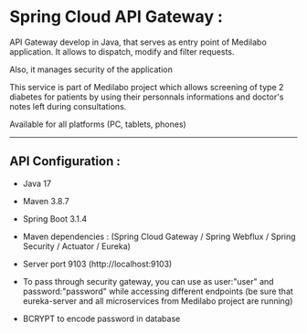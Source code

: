 
# Spring Cloud API Gateway :

API Gateway develop in Java, that serves as entry point of Medilabo application. It allows to dispatch, modify and filter requests.

Also, it manages security of the application


This service is part of Medilabo project which allows screening of type 2 diabetes for patients by using their personnals informations and doctor's notes left during consultations.

Available for all platforms (PC, tablets, phones)

-------------------------------------------------------------------------------------------------------------------------------------

## API Configuration :

- Java 17 
- Maven 3.8.7 
- Spring Boot 3.1.4
- Maven dependencies : (Spring Cloud Gateway / Spring Webflux / Spring Security / Actuator / Eureka)

- Server port 9103 (http://localhost:9103)

- To pass through security gateway, you can use as user:"user" and password:"password" while accessing different endpoints (be sure that eureka-server and all microservices from Medilabo project are running)

- BCRYPT to encode password in database






